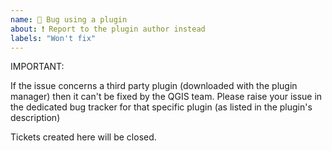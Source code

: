 ```yaml
---
name: 🐞 Bug using a plugin
about: ❗️ Report to the plugin author instead
labels: "Won't fix"
---
```


IMPORTANT:

If the issue concerns a third party plugin (downloaded with the plugin manager) then it can't be fixed by the QGIS team.
Please raise your issue in the dedicated bug tracker for that specific plugin (as listed in the plugin's description)

Tickets created here will be closed.
